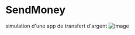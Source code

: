 # SendMoney

simulation d'une app de transfert d'argent
![image](https://user-images.githubusercontent.com/69443278/163294714-6a1cd549-fa87-41ce-804c-f6371bbab498.png)

